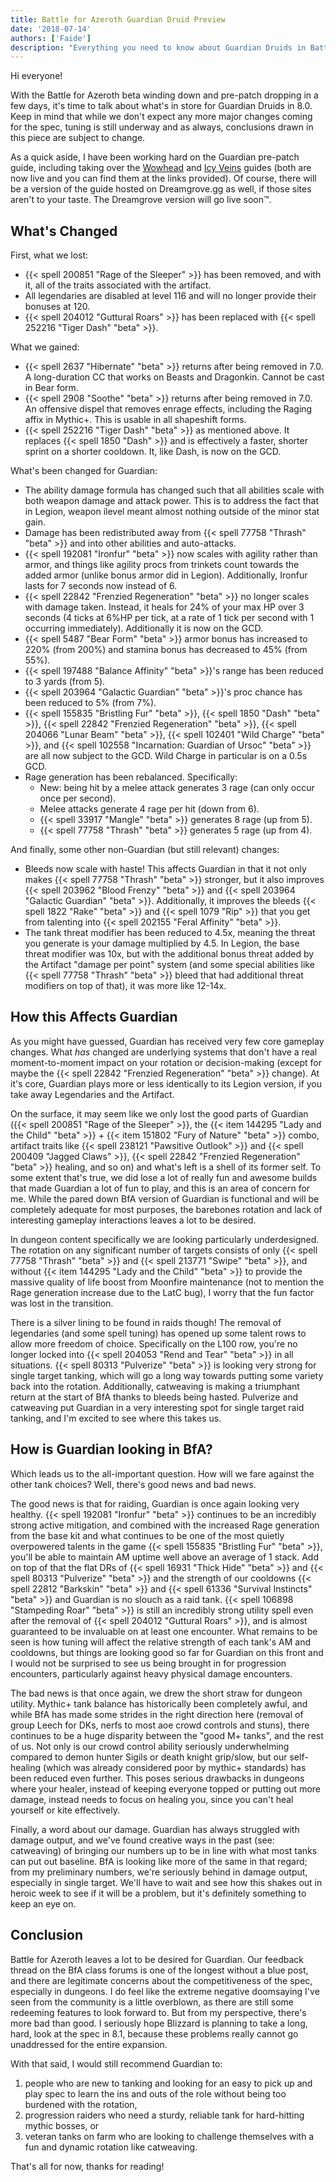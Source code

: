```yaml
---
title: Battle for Azeroth Guardian Druid Preview
date: '2018-07-14'
authors: ['Faide']
description: "Everything you need to know about Guardian Druids in Battle for Azeroth. What's changed, how does it affect us, and how are we looking going into the new expansion?"
---
```


Hi everyone!

With the Battle for Azeroth beta winding down and pre-patch dropping in a few days, it's time to talk about what's in store for Guardian Druids in 8.0. Keep in mind that while we don't expect any more major changes coming for the spec, tuning is still underway and as always, conclusions drawn in this piece are subject to change.

As a quick aside, I have been working hard on the Guardian pre-patch guide, including taking over the [Wowhead](https://ptr.wowhead.com/guides/guardian-druid-tank-bfa-battle-for-azeroth-pre-patch) and [Icy Veins](https://www.icy-veins.com/wow/guardian-druid-pve-tank-guide) guides (both are now live and you can find them at the links provided). Of course, there will be a version of the guide hosted on Dreamgrove.gg as well, if those sites aren't to your taste. The Dreamgrove version will go live soon&trade;.

## What's Changed

First, what we lost:

- {{< spell 200851 "Rage of the Sleeper" >}} has been removed, and with it, all of the traits associated with the artifact.
- All legendaries are disabled at level 116 and will no longer provide their bonuses at 120.
- {{< spell 204012 "Guttural Roars" >}} has been replaced with {{< spell 252216 "Tiger Dash" "beta" >}}.

What we gained:

- {{< spell 2637 "Hibernate" "beta" >}} returns after being removed in 7.0. A long-duration CC that works on Beasts and Dragonkin. Cannot be cast in Bear form.
- {{< spell 2908 "Soothe" "beta" >}} returns after being removed in 7.0. An offensive dispel that removes enrage effects, including the Raging affix in Mythic+. This is usable in all shapeshift forms.
- {{< spell 252216 "Tiger Dash" "beta" >}} as mentioned above. It replaces {{< spell 1850 "Dash" >}} and is effectively a faster, shorter sprint on a shorter cooldown. It, like Dash, is now on the GCD.

What's been changed for Guardian:

- The ability damage formula has changed such that all abilities scale with both weapon damage and attack power. This is to address the fact that in Legion, weapon ilevel meant almost nothing outside of the minor stat gain.
- Damage has been redistributed away from {{< spell 77758 "Thrash" "beta" >}} and into other abilities and auto-attacks.
- {{< spell 192081 "Ironfur" "beta" >}} now scales with agility rather than armor, and things like agility procs from trinkets count towards the added armor (unlike bonus armor did in Legion). Additionally, Ironfur lasts for 7 seconds now instead of 6.
- {{< spell 22842 "Frenzied Regeneration" "beta" >}} no longer scales with damage taken. Instead, it heals for 24% of your max HP over 3 seconds (4 ticks at 6%HP per tick, at a rate of 1 tick per second with 1 occurring immediately). Additionally it is now on the GCD.
- {{< spell 5487 "Bear Form" "beta" >}} armor bonus has increased to 220% (from 200%) and stamina bonus has decreased to 45% (from 55%).
- {{< spell 197488 "Balance Affinity" "beta" >}}'s range has been reduced to 3 yards (from 5).
- {{< spell 203964 "Galactic Guardian" "beta" >}}'s proc chance has been reduced to 5% (from 7%).
- {{< spell 155835 "Bristling Fur" "beta" >}}, {{< spell 1850 "Dash" "beta" >}}, {{< spell 22842 "Frenzied Regeneration" "beta" >}}, {{< spell 204066 "Lunar Beam" "beta" >}}, {{< spell 102401 "Wild Charge" "beta" >}}, and {{< spell 102558 "Incarnation: Guardian of Ursoc" "beta" >}} are all now subject to the GCD. Wild Charge in particular is on a 0.5s GCD.
- Rage generation has been rebalanced. Specifically:
  - New: being hit by a melee attack generates 3 rage (can only occur once per second).
  - Melee attacks generate 4 rage per hit (down from 6).
  - {{< spell 33917 "Mangle" "beta" >}} generates 8 rage (up from 5).
  - {{< spell 77758 "Thrash" "beta" >}} generates 5 rage (up from 4).

And finally, some other non-Guardian (but still relevant) changes:

- Bleeds now scale with haste! This affects Guardian in that it not only makes {{< spell 77758 "Thrash" "beta" >}} stronger, but it also improves {{< spell 203962 "Blood Frenzy" "beta" >}} and {{< spell 203964 "Galactic Guardian" "beta" >}}. Additionally, it improves the bleeds {{< spell 1822 "Rake" "beta" >}} and {{< spell 1079 "Rip" >}} that you get from talenting into {{< spell 202155 "Feral Affinity" "beta" >}}.
- The tank threat modifier has been reduced to 4.5x, meaning the threat you generate is your damage multiplied by 4.5. In Legion, the base threat modifier was 10x, but with the additional bonus threat added by the Artifact "damage per point" system (and some special abilities like {{< spell 77758 "Thrash" "beta" >}} bleed that had additional threat modifiers on top of that), it was more like 12-14x.

## How this Affects Guardian

As you might have guessed, Guardian has received very few core gameplay changes. What *has* changed are underlying systems that don't have a real moment-to-moment impact on your rotation or decision-making (except for maybe the {{< spell 22842 "Frenzied Regeneration" "beta" >}} change). At it's core, Guardian plays more or less identically to its Legion version, if you take away Legendaries and the Artifact.

On the surface, it may seem like we only lost the good parts of Guardian ({{< spell 200851 "Rage of the Sleeper" >}}, the {{< item 144295 "Lady and the Child" "beta" >}} + {{< item 151802 "Fury of Nature" "beta" >}} combo, artifact traits like {{< spell 238121 "Pawsitive Outlook" >}} and {{< spell 200409 "Jagged Claws" >}}, {{< spell 22842 "Frenzied Regeneration" "beta" >}} healing, and so on) and what's left is a shell of its former self. To some extent that's true, we did lose a lot of really fun and awesome builds that made Guardian a lot of fun to play, and this is an area of concern for me. While the pared down BfA version of Guardian is functional and will be completely adequate for most purposes, the barebones rotation and lack of interesting gameplay interactions leaves a lot to be desired.

In dungeon content specifically we are looking particularly underdesigned. The rotation on any significant number of targets consists of only {{< spell 77758 "Thrash" "beta" >}} and {{< spell 213771 "Swipe" "beta" >}}, and without {{< item 144295 "Lady and the Child" "beta" >}} to provide the massive quality of life boost from Moonfire maintenance (not to mention the Rage generation increase due to the LatC bug), I worry that the fun factor was lost in the transition.

There is a silver lining to be found in raids though! The removal of legendaries (and some spell tuning) has opened up some talent rows to allow more freedom of choice. Specifically on the L100 row, you're no longer locked into {{< spell 204053 "Rend and Tear" "beta" >}} in all situations. {{< spell 80313 "Pulverize" "beta" >}} is looking very strong for single target tanking, which will go a long way towards putting some variety back into the rotation. Additionally, catweaving is making a triumphant return at the start of BfA thanks to bleeds being hasted. Pulverize and catweaving put Guardian in a very interesting spot for single target raid tanking, and I'm excited to see where this takes us.

## How is Guardian looking in BfA?

Which leads us to the all-important question. How will we fare against the other tank choices? Well, there's good news and bad news. 

The good news is that for raiding, Guardian is once again looking very healthy. {{< spell 192081 "Ironfur" "beta" >}} continues to be an incredibly strong active mitigation, and combined with the increased Rage generation from the base kit and what continues to be one of the most quietly overpowered talents in the game {{< spell 155835 "Bristling Fur" "beta" >}}, you'll be able to maintain AM uptime well above an average of 1 stack. Add on top of that the flat DRs of {{< spell 16931 "Thick Hide" "beta" >}} and {{< spell 80313 "Pulverize" "beta" >}} and the strength of our cooldowns {{< spell 22812 "Barkskin" "beta" >}} and {{< spell 61336 "Survival Instincts" "beta" >}} and Guardian is no slouch as a raid tank. {{< spell 106898 "Stampeding Roar" "beta" >}} is still an incredibly strong utility spell even after the removal of {{< spell 204012 "Guttural Roars" >}}, and is almost guaranteed to be invaluable on at least one encounter. What remains to be seen is how tuning will affect the relative strength of each tank's AM and cooldowns, but things are looking good so far for Guardian on this front and I would not be surprised to see us being brought in for progression encounters, particularly against heavy physical damage encounters.

The bad news is that once again, we drew the short straw for dungeon utility. Mythic+ tank balance has historically been completely awful, and while BfA has made some strides in the right direction here (removal of group Leech for DKs, nerfs to most aoe crowd controls and stuns), there continues to be a huge disparity between the "good M+ tanks", and the rest of us. Not only is our crowd control ability seriously underwhelming compared to demon hunter Sigils or death knight grip/slow, but our self-healing (which was already considered poor by mythic+ standards) has been reduced even further. This poses serious drawbacks in dungeons where your healer, instead of keeping everyone topped or putting out more damage, instead needs to focus on healing you, since you can't heal yourself or kite effectively.

Finally, a word about our damage. Guardian has always struggled with damage output, and we've found creative ways in the past (see: catweaving) of bringing our numbers up to be in line with what most tanks can put out baseline. BfA is looking like more of the same in that regard; from my preliminary numbers, we're seriously behind in damage output, especially in single target. We'll have to wait and see how this shakes out in heroic week to see if it will be a problem, but it's definitely something to keep an eye on.

## Conclusion

Battle for Azeroth leaves a lot to be desired for Guardian. Our feedback thread on the BfA class forums is one of the longest without a blue post, and there are legitimate concerns about the competitiveness of the spec, especially in dungeons. I do feel like the extreme negative doomsaying I've seen from the community is a little overblown, as there are still some redeeming features to look forward to. But from my perspective, there's more bad than good. I seriously hope Blizzard is planning to take a long, hard, look at the spec in 8.1, because these problems really cannot go unaddressed for the entire expansion.

With that said, I would still recommend Guardian to:

1. people who are new to tanking and looking for an easy to pick up and play spec to learn the ins and outs of the role without being too burdened with the rotation,
2. progression raiders who need a sturdy, reliable tank for hard-hitting mythic bosses, or
3. veteran tanks on farm who are looking to challenge themselves with a fun and dynamic rotation like catweaving.

That's all for now, thanks for reading!
